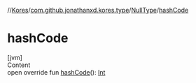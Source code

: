 //[Kores](../../index.md)/[com.github.jonathanxd.kores.type](../index.md)/[NullType](index.md)/[hashCode](hash-code.md)



# hashCode  
[jvm]  
Content  
open override fun [hashCode](hash-code.md)(): [Int](https://kotlinlang.org/api/latest/jvm/stdlib/kotlin/-int/index.html)  



